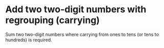 # Add two two-digit numbers with regrouping (carrying)

Sum two two-digit numbers where carrying from ones to tens (or tens to hundreds) is required.
